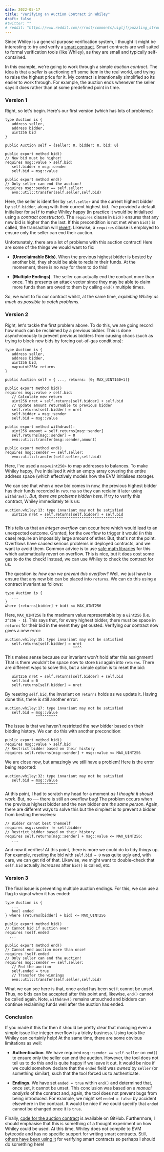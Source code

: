 ```yaml
---
date: 2022-05-17
title: "Verifying an Auction Contract in Whiley"
draft: false
#twitter: ""
# reddit: "https://www.reddit.com/r/rust/comments/uigljf/puzzling_strong_updates_in_rust/"
---
```


Since Whiley is a general purpose verification system, I thought it
might be interesting to try and verify a [smart
contract](https://en.wikipedia.org/wiki/Smart_contract).  Smart
contracts are well suited to formal verification tools (like Whiley),
as they are small and typically self-contained.

In this example, we're going to work through a simple _auction
contract_.  The idea is that a _seller_ is auctioning off some item in
the real world, and trying to raise the highest price for it.  My
contract is intentionally simplified so its easier to work through.
For example, the auction ends whenever the seller says it does rather
than at some predefined point in time.

### Version 1

Right, so let's begin.  Here's our first version (which has lots of
problems):

```Solidity
type Auction is {
   address seller,
   address bidder,
   uint256 bid
}

public Auction self = {seller: 0, bidder: 0, bid: 0}

public export method bid()
// New bid must be higher!
requires msg::value > self.bid:
   self.bidder = msg::sender
   self.bid = msg::value

public export method end()
// Only seller can end the auction!
requires msg::sender == self.seller:
   evm::util::transfer(self.seller,self.bid)
```

Here, the seller is identifier by `self.seller` and the current
highest bidder by `self.bidder`, along with their current highest bid.
I've provided a default initialiser for `self` to make Whiley happy
(in practice it would be initialised using a _contract constructor_).
The `requires` clause in `bid()` ensures that any new bid is higher
than the last.  If this precondition is not met when `bid()` is
called, the transaction will
[revert](https://consensys.github.io/smart-contract-best-practices/development-recommendations/solidity-specific/assert-require-revert/#use-assert-require-revert-properly).
Likewise, a `requires` clause is employed to ensure only the seller
can end their auction.

Unfortunately, there are a lot of problems with this auction contract!
Here are some of the things we would want to fix:

   * **(Unreclaimable Bids)**.  When the previous highest bidder is
       bested by another bid, they should be able to reclaim their
       funds.  At the momement, there is no way for them to do this!

   * **(Multiple Endings)**.  The seller can actually end the contract
       more than once.  This presents an attack vector since they may
       be able to claim more funds than are owed to them by calling
       `end()` multiple times.

So, we want to fix our contract whilst, at the same time, _exploiting
Whiley as much as possible to catch problems_.

### Version 2

Right, let's tackle the first problem above.  To do this, we are going
record how much can be reclaimed by a previous bidder.  This is done
asynchronously to prevent previous bidders from causing chaos (such as
trying to block new bids by forcing out-of-gas conditions):

```Solidity
type Auction is {
   address seller,
   address bidder,
   uint256 bid,
   map<uint256> returns
}

public Auction self = { ..., returns: [0; MAX_UINT160+1]}

public export method bid()
requires msg::value > self.bid:
   // Calculate new return
   uint256 nret = self.returns[self.bidder] + self.bid
   // Update amount returnable to previous bidder
   self.returns[self.bidder] = nret
   self.bidder = msg::sender
   self.bid = msg::value

public export method withdraw():
   uint256 amount = self.returns[msg::sender]
   self.returns[msg::sender] = 0
   evm::util::transfer(msg::sender,amount)

public export method end()
requires msg::sender == self.seller:
   evm::util::transfer(self.seller,self.bid)
```

Here, I've used a `map<uint256>` to map addresses to balances.  To
make Whiley happy, I've initialised it with an empty array covering
the entire address space (which effectively models how the EVM
initialises storage).

We can see that when a new bid comes in now, the previous highest
bidder has their funds recorded in `returns` so they can reclaim it
later using `withdraw()`.  _But, there are problems hidden here_.  If
try to verify this contract, Whiley immediately tells us:

```
auction.whiley:13: type invariant may not be satisfied
   uint256 nret = self.returns[self.bidder] + self.bid
                  ^^^^^^^^^^^^^^^^^^^^^^^^^^^^^^^^^^^^
```

This tells us that an *integer overflow* can occur here which would
lead to an unexpected outcome.  Granted, for the overflow to trigger
it would (in this case) require an impossibly large amount of ether.
But, that's not the point.  Overflows have caused serious problems in
deployed contracts, and we want to avoid them.  Common advice is to
use [safe math
libraries](https://ethereumdev.io/using-safe-math-library-to-prevent-from-overflows/)
for this which automatically revert on overflow.  This is nice, but it
does cost some gas to do the check!  Instead, we can use Whiley to
check the contract for us.

The question is: _how can we prevent this overflow?_ Well, we just
have to ensure that any new bid can be placed into `returns`.  We can
do this using a contract invariant as follows:


```Solidity
type Auction is {
   ...
}
where (returns[bidder] + bid) <= MAX_UINT256
```

Here, `MAX_UINT256` is the maximum value representable by a `uint256`
(i.e. `2^256 - 1`).  This says that, for every highest bidder, there
must be space in `returns` for their bid in the event they get ousted.
Verifying our contract now gives a new error:

```Solidity
auction.whiley:15: type invariant may not be satisfied
   self.returns[self.bidder] = nret
                               ^^^^
```

This makes sense because our invariant won't hold after this
assignment!  That is there wouldn't be space now to store `bid` again
into `returns`.  There are different ways to solve this, but a simple
option is to reset the bid:

```Solidity
   uint256 nret = self.returns[self.bidder] + self.bid
   self.bid = 0
   self.returns[self.bidder] = nret
```

By reseting `self.bid`, the invariant on `returns` holds as we update
it.  Having done this, there is still another error:

```Solidity
auction.whiley:17: type invariant may not be satisfied
   self.bid = msg::value
              ^^^^^^^^^^
```

The issue is that we haven't restricted the new bidder based on their
bidding history.  We can do this with another precondition:

```Solidity
public export method bid()
requires msg::value > self.bid
// Restrict bidder based on their history
requires self.returns[msg::sender] + msg::value <= MAX_UINT256
```

We are close now, but amazingly we still have a problem!  Here is the
error being reported:

```Solidity
auction.whiley:32: type invariant may not be satisfied
   self.bid = msg::value
              ^^^^^^^^^^
```

At this point, I had to scratch my head for a moment _as I thought it
should work_.  But, no --- there is still an overflow bug!  The
problem occurs when the previous highest bidder and the new bidder
_are the same person_.  Again, there are different ways to solve this
but the simplest is to prevent a bidder from besting themselves:

```Solidity
// Bidder cannot best themself
requires msg::sender != self.bidder
// Restrict bidder based on their history
requires self.returns[msg::sender] + msg::value <= MAX_UINT256:
   ...
```

And now it verifies!  At this point, there is more we could do to
tidy things up.  For example, reseting the bid with `self.bid = 0` was
quite ugly and, with care, we can get rid of that.  Likewise, we might
want to double-check that `self.bid` actually _increases_ after
`bid()` is called, etc.

### Version 3

The final issue is preventing multiple auction endings.  For this, we
can use a flag to signal when it has ended:

```Solidity
type Auction is {
   ...
   bool ended
} where (returns[bidder] + bid) <= MAX_UINT256

public export method bid()
// Cannot bid if auction over
requires !self.ended
  ...

public export method end()
// Cannot end auction more than once!
requires !self.ended
// Only seller can end the auction!
requires msg::sender == self.seller:
   // End the auction
   self.ended = true
   // Transfer the winnings
   evm::util::transfer(self.seller,self.bid)
```

What we can see here is that, once `ended` has been set it cannot be
unset.  Thus, no bids can be accepted after this point and, likewise,
`end()` cannot be called again.  Note, `withdraw()` remains untouched
and bidders can continue reclaiming funds well after the auction has
ended.

### Conclusion

If you made it this far then it should be pretty clear that managing
even a simple issue like integer overflow is a tricky business.  Using
tools like Whiley can certainly help!  At the same time, there are
some obvious limitations as well:

   * **Authentication**.  We have required `msg::sender ==
       self.seller` on `end()` to ensure only the seller can end the
       auction.  However, the tool does not tell us to do this and is
       quite happy if we leave it out.  It would be nice if we could
       somehow declare that the `ended` field was _owned_ by `seller`
       (or something similar), such that the tool forced us to
       authenticate.

   * **Endings**.  We have set `ended = true` within `end()` and
       determined that, once set, it cannot be unset.  This conclusion
       was based on a _manual analysis_ of the contract and, again,
       the tool does not prevent bugs from being introduced.  For
       example, we might set `ended = false` by accident elsewhere in
       the contract.  It would be nice if we could specify that
       `ended` cannot be changed once it is `true`.

Finally, [code for the auction
contract](https://github.com/DavePearce/AuctionContract.wy) is
available on GitHub.  Furthermore, I should emphasise that this is
something of a thought experiment on how Whiley could be used.  At
this time, Whiley does not compile to EVM bytecode and has no specific
support for writing smart contracts.  Still, [others have been using
it](https://arxiv.org/abs/2106.14457) for verifying smart contracts so
perhaps I should do something here!